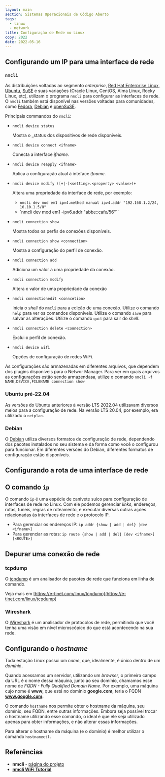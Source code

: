 ```yaml
---
layout: main
section: Sistemas Operacionais de Código Aberto
tags:
  - linux
  - network
title: Configuração de Rede no Linux
copy: 2022
date: 2022-05-16
---
```


## Configurando um IP para uma interface de rede

### `nmcli`

As distribuições voltadas ao segmento _enterprise_, [Red Hat Enterprise Linux], [Ubuntu], [SuSE] e suas variações (Oracle Linux, CentOS, Alma Linux, Rocky Linux, etc), utilizam o programa `nmcli` para configurar as interfaces de rede. O `nmcli` também está disponível nas versões voltadas para comunidades, como [Fedora], [Debian] e [openSuSE].

Principais commandos do `nmcli`:

* `nmcli device status`

    Mostra o _status dos dispositivos de rede disponíveis.

* `nmcli device connect <ifname>`

    Conecta a interface _ifname_.

* `nmcli device reapply <ifname>`

    Aplica a configuração atual à inteface _ifname_.

* `nmcli device modify ([+|-]<setting>.<property> <value>)+`

    Altera uma propriedade da interface de rede, por exemplo:
    * `nmcli dev mod em1 ipv4.method manual ipv4.addr "192.168.1.2/24, 10.10.1.5/8"`
    * `nmcli dev mod em1 -ipv6.addr "abbe::cafe/56"``

* `nmcli connection show`

    Mostra todos os perfis de conexões disponíveis.

* `nmcli connection show <connection>`

    Mostra a configuração do perfil de conexão.

* `nmcli connection add`

    Adiciona um valor a uma propriedade da conexão.

* `nmcli connection modify`

    Altera o valor de uma propriedade da conexão

* `nmcli connectionedit <conncetion>`

    Inicia o _shell_ do `nmcli` para a edição de uma conexão. Utilize o comando `help` para ver os comandos disponíveis. Utilize o comando `save` para salvar as alterações. Utilize o comando `quit` para sair do _shell_.

* `nmcli connection delete <connection>`

    Exclui o perfil de conexão.

* `nmcli device wifi`

    Opções de configuração de redes WiFi.


As configurações são armazenadas em diferentes arquivos, que dependem dos plugins disponíveis para o Networ Manager. Para ver em quais arquivos as configurações estão sendo armazendasa, utilize o comando `nmcli -f NAME,DEVICE,FILENAME connection show`


### Ubuntu pré-22.04

As versões do Ubuntu anteriores à versão LTS 2022.04 utilizavam diversos meios para a configuração de rede. Na versão LTS 20.04, por exemplo, era utilizado o `netplan`.


### Debian

O [Debian] utiliza diversos formatos de configuração de rede, dependendo dos pacotes instalados no seu sistema e da forma como você o configurou para funcionar. Em diferentes versões do Debian, diferentes formatos de configuração estão disponíveis.

## Configurando a rota de uma interface de rede

## O comando `ip`

O comando `ip` é uma espécie de canivete suíco para configuração de interfaces de rede no Linux. Com ele podemos gerenciar _links_, endereços, rotas, tuneis, regras de roteamento, e executar diversas outras ações relacionadas às interfaces de rede e o protocolo IP.

* Para gerenciar os endereços IP: `ip addr {show | add | del} [dev <ifname>]`
* Para gerenciar as rotas: `ip route {show | add | del} [dev <ifname>] [<ROUTE>]`


## Depurar uma conexão de rede

### tcpdump

O [tcpdump] é um analisador de pacotes de rede que funciona em linha de comando.

Veja mais em [https://e-tinet.com/linux/tcpdump](https://e-tinet.com/linux/tcpdump)

### Wireshark

O [Wireshark] é um analisador de protocolos de rede, permitindo que você tenha uma visão em nível microscópico do que está acontecendo na sua rede.


## Configurando o _hostname_

Toda estação Linux possui um _nome_, que, idealmente, é único dentro de um _domínio_.

Quando acessamos um servidor, utilizando um _browser_, o primeiro campo da URL é o nome dessa máquina, junto ao seu domínio, chamamos esse nome de _FQDN - Fully Qualified Domain Name_. Por exemplo, uma máquina cujo nome é **www**, que está no domínio **google.com**, teria o FQDN **www.google.com**.

O comando `hostname` nos permite obter o hostname da máquina, seu domínio, seu FQDN, entre outras informações. Embora seja possível trocar o hostname utilizando esse comando, o ideal é que ele seja utilizado apenas para obter informações, e não alterar essas informações.

Para alterar o hostname da máquina (e o domínio) é melhor utilizar o comando `hostnamectl`.


## Referências

* **nmcli** - [página do projeto](https://developer-old.gnome.org/NetworkManager/stable/mcli.html)
* [**nmcli WiFi Tutorial**](https://fedingo.com/how-to-connect-to-wifi-using-nmcli/)

<!-- links -->
[Red Hat Enterprise Linux]: https://www.redhat.com/en/technologies/linux-platforms/enterprise-linux
[Ubuntu]: https://ubuntu.com
[Debian]: https://debian.org
[wireshark]: https://www.wireshark.org
[tcpdump]: https://www.tcpdump.org
[SuSE]: https://www.suse.com
[openSuSE]: https://www.opensuse.org
[Fedora]: https://getfedora.org
